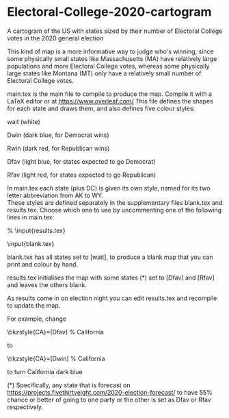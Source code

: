 # Electoral-College-2020-cartogram

A cartogram of the US with states sized by their number of Electoral College votes in the 2020 general election

This kind of map is a more informative way to judge who's winning, since some physically small states like Massachusetts (MA) have relatively large populations and more Electoral College votes, whereas some physically large states like Montana (MT) only have a relatively small number of Electoral College votes.

main.tex is the main file to compile to produce the map.  Compile it with a LaTeX editor or at https://www.overleaf.com/
This file defines the shapes for each state and draws them, and also defines five colour styles: 

  wait (white)

  Dwin (dark blue, for Democrat wins)

  Rwin (dark red, for Republican wins)

  Dfav (light blue, for states expected to go Democrat)

  Rfav (light red, for states expected to go Republican)

In main.tex each state (plus DC) is given its own style, named for its two letter abbreviation from AK to WY.  
These styles are defined separately in the supplementary files blank.tex and results.tex.
Choose which one to use by uncommenting one of the following lines in main.tex:

% \input{results.tex}

\input{blank.tex}


blank.tex has all states set to [wait], to produce a blank map that you can print and colour by hand.

results.tex initialises the map with some states (*) set to [Dfav] and [Rfav]  and leaves the others blank.  


As results come in on election night you can edit results.tex and recompile to update the map.

For example, change

\tikzstyle{CA}=[Dfav]	% California

to

\tikzstyle{CA}=[Dwin]	% California 

to turn California dark blue



(*)  Specifically, any state that is forecast on https://projects.fivethirtyeight.com/2020-election-forecast/ to have 55% chance or better of going to one party or the other is set as Dfav or Rfav respectively.
